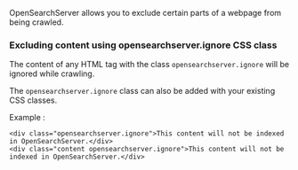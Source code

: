 OpenSearchServer allows you to exclude certain parts of a webpage from being crawled.

### Excluding content using opensearchserver.ignore CSS class

The content of any HTML tag with the class `opensearchserver.ignore` will be ignored while crawling.

The `opensearchserver.ignore` class can also be added with your existing CSS classes.

Example :

    <div class="opensearchserver.ignore">This content will not be indexed in OpenSearchServer.</div>
    <div class="content opensearchserver.ignore">This content will not be indexed in OpenSearchServer.</div>
